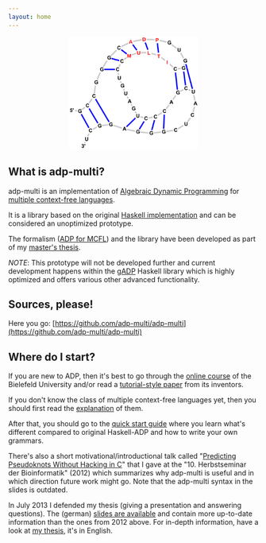 ```yaml
---
layout: home
---
```


<div align="center">
    <img src="/assets/adpmulti_logo.svg" alt="adp-multi logo" width="260" />
</div>

## What is adp-multi?

adp-multi is an implementation of [Algebraic Dynamic Programming](http://bibiserv.techfak.uni-bielefeld.de/adp/) for [multiple context-free languages](mcfl).

It is a library based on the original [Haskell implementation](https://bitbucket.org/gsauthof/adpcombinators)
and can be considered an unoptimized prototype.

The formalism ([ADP for MCFL](/adp_for_mcfl)) and the library have been developed as part of my [master's thesis](https://github.com/adp-multi/thesis/releases).

*NOTE*: This prototype will not be developed further and current development happens within the [gADP](http://www.bioinf.uni-leipzig.de/Software/gADP/) Haskell library which is highly optimized and offers various other advanced functionality.

## Sources, please!

Here you go: [https://github.com/adp-multi/adp-multi](https://github.com/adp-multi/adp-multi)

## Where do I start?

If you are new to ADP, then it's best to go through the 
[online course](http://bibiserv.techfak.uni-bielefeld.de/cgi-bin/dpcourse) of the Bielefeld University
and/or read a [tutorial-style paper](http://dx.doi.org/10.1016/j.scico.2003.12.005) from its inventors.

If you don't know the class of multiple context-free languages yet, then you should first read the [explanation](mcfl) of them.

After that, you should go to the [quick start guide](/quick_start) where you learn
what's different compared to original Haskell-ADP and how to write your own grammars.

There's also a short motivational/introductional talk called 
"[Predicting Pseudoknots Without Hacking in C](/assets/talk_herbstseminar2012.pdf)"
that I gave at the "10. Herbstseminar der Bioinformatik" (2012) which summarizes why adp-multi is useful and in which direction future work might go.
Note that the adp-multi syntax in the slides is outdated.

In July 2013 I defended my thesis (giving a presentation and answering questions). The (german) [slides are available](/assets/verteidigung_2013.pdf) and contain more up-to-date information than the ones from 2012 above. For in-depth information, have a look at [my thesis](https://github.com/adp-multi/thesis/releases), it's in English.
